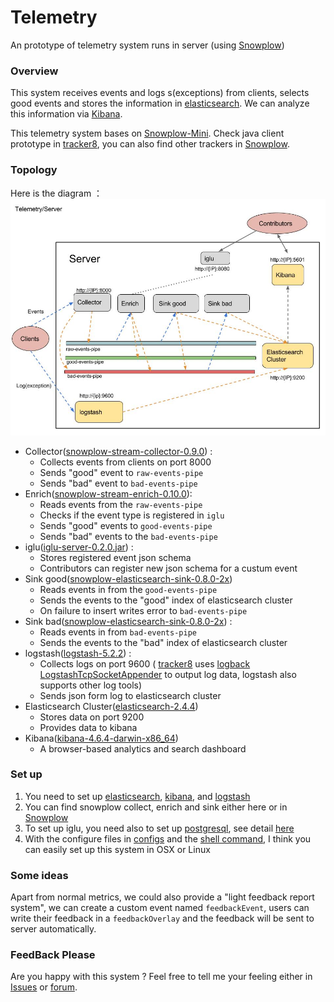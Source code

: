 # Telemetry
An prototype of telemetry system runs in server (using [Snowplow](https://github.com/snowplow/snowplow))
### Overview
This system receives events and logs s(exceptions) from clients, selects good events and stores the information in [elasticsearch](https://github.com/elastic/elasticsearch). We can analyze this information via [Kibana](https://github.com/elastic/kibana).

This telemetry system bases on [Snowplow-Mini](https://github.com/snowplow/snowplow-mini).
Check java client prototype in [tracker8](https://github.com/GabrielXia/tracker8), you can also find other trackers in [Snowplow](https://github.com/snowplow/snowplow/tree/master/1-trackers).

### Topology
Here is the diagram ：
![](pictures/server.jpg)
- Collector([snowplow-stream-collector-0.9.0](https://github.com/snowplow/snowplow/tree/master/2-collectors/scala-stream-collector)) :
  - Collects events from clients on port 8000
  - Sends "good" event to `raw-events-pipe`
  - Sends "bad" event to `bad-events-pipe`
- Enrich([snowplow-stream-enrich-0.10.0](https://github.com/snowplow/snowplow/tree/master/3-enrich/stream-enrich)):
  - Reads events from the `raw-events-pipe`
  - Checks if the event type is registered in `iglu`
  - Sends "good" events to `good-events-pipe`
  - Sends "bad" events to the `bad-events-pipe`
- iglu([iglu-server-0.2.0.jar](https://github.com/snowplow/iglu)) :
  - Stores registered event json schema
  - Contributors can register new json schema for a custum event
- Sink good([snowplow-elasticsearch-sink-0.8.0-2x](https://github.com/snowplow/snowplow/tree/master/4-storage/kinesis-elasticsearch-sink))
  - Reads events in from the `good-events-pipe`
  - Sends the events to the "good" index of elasticsearch cluster
  - On failure to insert writes error to `bad-events-pipe`
- Sink bad([snowplow-elasticsearch-sink-0.8.0-2x](https://github.com/snowplow/snowplow/tree/master/4-storage/kinesis-elasticsearch-sink)) :
  - Reads events in from `bad-events-pipe`
  - Sends the events to the "bad" index of elasticsearch cluster
- logstash([logstash-5.2.2](https://github.com/elastic/logstash)) :
  - Collects logs on port 9600 ( [tracker8](https://github.com/GabrielXia/tracker8) uses [logback LogstashTcpSocketAppender](https://github.com/logstash/logstash-logback-encoder) to output log data, logstash also supports other log tools)
  - Sends json form log to elasticsearch cluster
- Elasticsearch Cluster([elasticsearch-2.4.4](https://github.com/elastic/elasticsearch))
  - Stores data on port 9200
  - Provides data to kibana
- Kibana([kibana-4.6.4-darwin-x86_64](https://github.com/elastic/kibana))
  - A browser-based analytics and search dashboard

### Set up
1. You need to set up [elasticsearch](https://github.com/elastic/elasticsearch), [kibana](https://github.com/elastic/kibana), and [logstash](https://github.com/elastic/logstash)
2. You can find snowplow collect, enrich and sink either here or in [Snowplow](https://github.com/snowplow/snowplow)
3. To set up iglu, you need also to set up [postgresql]( https://www.postgresql.org/), see detail [here](https://github.com/snowplow/iglu/wiki/Scala-repo)
4. With the configure files in [configs](https://github.com/GabrielXia/telemetry/tree/master/configs) and the [shell command](https://github.com/GabrielXia/telemetry/blob/master/run.sh), I think you can easily set up this system in OSX or Linux

### Some ideas
Apart from normal metrics, we could also provide a "light feedback report system", we can create a custom event named `feedbackEvent`, users can write their feedback in a `feedbackOverlay` and the feedback will be sent to server automatically.

### FeedBack Please
Are you happy with this system ? Feel free to tell me your feeling either in [Issues](https://github.com/GabrielXia/telemetry/issues) or [forum](http://forum.terasology.org/threads/telemetry-system-collect-analyze-and-report.1799/).
